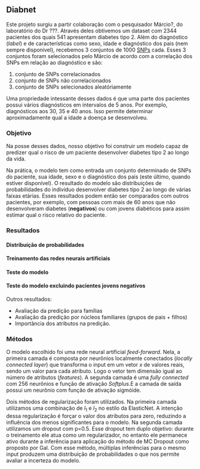 ## Diabnet

Este projeto surgiu a partir colaboração com o pesquisador Márcio?, do laboratório do Dr ???. Através deles obtivemos um dataset com 2344 pacientes dos quais 541 apresentam diabetes tipo 2. Além do diagnóstico (_label_) e de características como sexo, idade e diagnóstico dos pais (nem sempre disponível), recebemos 3 conjuntos de 1000 [SNPs](https://pt.wikipedia.org/wiki/Polimorfismo_de_nucleot%C3%ADdeo_%C3%BAnico) cada. Esses 3 conjuntos foram selecionados pelo Márcio de acordo com a correlação dos SNPs em relação ao diagnóstico e são:

1. conjunto de SNPs correlacionados
2. conjunto de SNPs não correlacionados
3. conjunto de SNPs selecionados aleatóriamente

Uma propriedade intessante desses dados é que uma parte dos pacientes possui vários diagnósticos em intervalos de 5 anos. Por exemplo, diagnósticos aos 30, 35 e 40 anos. Isso permite determinar aproximadamente qual a idade a doença se desenvolveu.

### Objetivo

Na posse desses dados, nosso objetivo foi construir um modelo capaz de predizer qual o risco de um paciente desenvolver diabetes tipo 2 ao longo da vida. 

Na prática, o modelo tem como entrada um conjunto determinado de SNPs do paciente, sua idade, sexo e o diagnóstico dos pais (este último, quando estiver disponível). O resultado do modelo são distribuições de probabilidades do indivíduo desenvolver diabetes tipo 2 ao longo de várias faixas etárias. Esses resultados podem então ser comparados com outros pacientes, por exemplo, com pessoas com mais de 60 anos que não desenvolveram diabetes (**negativos**) ou com jovens diabéticos para assim estimar qual o risco relativo do paciente.

### Resultados

#### Distribuição de probabilidades

#### Treinamento das redes neurais artificiais

#### Teste do modelo

#### Teste do modelo excluindo pacientes jovens negativos

Outros resultados:

- Avaliação da predição para famílias
- Avaliação da predição por núcleos familiares (grupos de pais + filhos)
- Importância dos atributos na predição.

### Métodos

O modelo escolhido foi uma rede neural artificial _feed-forward_. Nela, a primeira camada é composta por neurônios localmente conectados (_locally connected layer_) que transforma o input em um vetor  $x$ de valores reais, sendo um valor para cada atributo. Logo o vetor tem dimensão igual ao número de atributos (_features_). A segunda camada é uma _fully connected_ com 256 neurônios e função de ativação _Softplus_.E a camada de saída possui um neurônio com função de ativação sigmóide.

Dois métodos de regularização foram utilizados. Na primeira camada utilizamos uma combinação de $l_1$ e $l_2$ no estilo da ElasticNet. A intenção dessa regularização é forçar o valor dos atributos para zero, reduzindo a influência dos menos significantes para o modelo. Na segunda camada utilizamos um dropout com p=0.5. Esse dropout tem duplo objetivo: durante o treinamento ele atua como um regularizador, no entanto ele permanece ativo durante a inferência para aplicação do método de MC Dropout como proposto por Gal. Com esse método, múltiplas inferências para o mesmo input produzem uma distribuição de probabilidades o que nos permite avaliar a incerteza do modelo.

